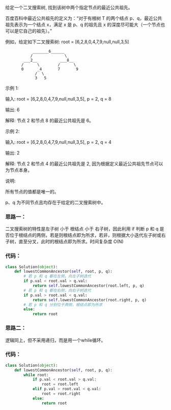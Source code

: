 给定一个二叉搜索树, 找到该树中两个指定节点的最近公共祖先。

百度百科中最近公共祖先的定义为：“对于有根树 T 的两个结点 p、q，最近公共祖先表示为一个结点 x，满足 x 是 p、q 的祖先且 x 的深度尽可能大（一个节点也可以是它自己的祖先）。”

例如，给定如下二叉搜索树:  root = [6,2,8,0,4,7,9,null,null,3,5]

                _______6______
               /              \
            ___2__          ___8__
           /      \        /      \
           0      _4       7       9
                 /  \
                 3   5
示例 1:

输入: root = [6,2,8,0,4,7,9,null,null,3,5], p = 2, q = 8

输出: 6 

解释: 节点 2 和节点 8 的最近公共祖先是 6。

示例 2:

输入: root = [6,2,8,0,4,7,9,null,null,3,5], p = 2, q = 4

输出: 2

解释: 节点 2 和节点 4 的最近公共祖先是 2, 因为根据定义最近公共祖先节点可以为节点本身。

说明:

所有节点的值都是唯一的。

p、q 为不同节点且均存在于给定的二叉搜索树中。

### 思路一：
二叉搜索树的特性是左子树 小于 根结点 小于 右子树，因此利用 if 判断 p 和 q 是否位于根结点的两侧，若是则根结点即为所求，若非，则根据大小迭代左子树或右子树，直至分叉，此时的根结点即为所求。时间复杂度 O(N)

### 代码：
```py
class Solution(object):
    def lowestCommonAncestor(self, root, p, q):
        # 若 p 和 q 都在左侧，向左子树迭代
        if p.val < root.val > q.val:
            return self.lowestCommonAncestor(root.left, p, q)
        # 若 p 和 q 都在右侧，向右子树迭代
        if p.val > root.val < q.val:
            return self.lowestCommonAncestor(root.right, p, q)
        # 若 p 和 q 分别位于两侧，根结点即为所求
        else:
            return root
```
### 思路二：
逻辑同上，但不采用递归，而是用一个while循环。

### 代码：
```py
class Solution(object):
    def lowestCommonAncestor(self, root, p, q):
        while root:
            if p.val < root.val > q.val:
                root = root.left
            elif p.val > root.val < q.val:
                root = root.right
            else:
                return root
```   
        
